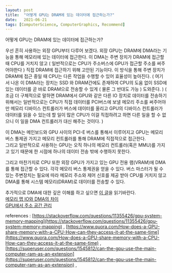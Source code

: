 ```yaml
---
layout: post
title:  "어떻게 GPU는 DRAM에 있는 데이터에 접근하는가?"
date:   2021-06-21
tags: [ComputerScience, ComputerGraphics, Recommend]
---
```


어떻게 GPU는 DRAM에 있는 데이터에 접근하는가?  

우선 흔히 사용하는 외장 GPU부터 다루어 보겠다. 외장 GPU는 DRAM에 DMA라는 기능을 통해 메모리에 있는 데이터에 접근한다. 이 DMA는 주변 장치가 DRAM에 접근할 때 CPU를 거치지 않고 ( 일반적으로는 CPU가 주소버스에 GPU가 접근할 주소를 써주어야한다 ) 직접 DRAM에 접근하기 위해 고안된 기능이다. 이 방식을 통해 주변 장치가 DRAM에 접근 중일 때 CPU는 다른 작업을 수행할 수 있어 효율성이 높아진다. ( 여기서 나온 이 DMA라는 장치는 SSD 와 DRAM간에도 존재하여 CPU의 도움 없이 SSD에 있는 데이터를 곧 바로 DRAM으로 전송할 수 있게 ( 물론 그 반대도 가능 ) 도와준다. ) ( 조금 더 구체적으로 말하면 DRAM에서 GPU와 같은 다른 IO 장치로 데이터를 전송하기 위해서는 일반적으로는 CPU가 직접 데이터를 PCI버스에 보낼 메모리 주소를 써주어야만 메모리 디바이스 컨트롤러가 버스에 데이터를 올리고 GPU의 디바이스 컨트롤러가 데이터를 읽을 수 있는데 할 일이 많은 CPU가 이걸 직접하려고 하면 다른 일을 할 수 없으니 이 일을 DMA 컨트롤러가 대신 해주는 것이다. )                                    

이 DMA는 메인보드와 GPU 사이의 PCI-E 버스를 통해서 이루어지고 GPU는 메모리 버스 통제권 가지고 메모리 컨트롤러를 통해 DRAM에 직접적으로 접근한다.       
그리고 일반적으로 사용하는 GPU는 오직 하나의 메모리 컨트롤러(혹은 MMU)를 가지고 있기 때문에 한 시점에 하나의 데이터 전송 밖에 수행하지 못한다.        

그리고 마찬가지로 CPU 또한 외장 GPU가 가지고 있는 GPU 전용 램(VRAM)에 DMA를 통해 접근할 수 있다.
각각 메모리 버스 통제권을 얻을 수 있다. 버스 마스터가 될 수 있는 주변장치는 필요에 따라 메모리 주소와 제어 신호를 제공 받아 CPU를 거치지 않고 DMA를 통해 시스템 메모리(DRAM)로 데이터를 전송할 수 있다.                   

추가적으로 DMA에 대한 깊은 이해를 하고 싶으면 [이 글](https://sungjjinkang.github.io/IO_System)을 읽기바란다.            
[메모리 맵 IO와 DMA의 차이](https://stackoverflow.com/questions/3851677/what-is-the-difference-between-dma-and-memory-mapped-io)        
[GPU에서 주소 공간 관리](https://nemoux00.wordpress.com/2014/09/09/wayland-gpu-%EB%8F%99%EC%9E%91-%EC%9B%90%EB%A6%AC-%EB%A9%94%EB%AA%A8%EB%A6%AC-%EC%A3%BC%EC%86%8C-%EA%B3%B5%EA%B0%84-%EA%B4%80%EB%A6%AC/)


references : [https://stackoverflow.com/questions/11355426/gpu-system-memory-mapping](https://stackoverflow.com/questions/11355426/gpu-system-memory-mapping)  ,  [https://www.quora.com/How-does-a-GPU-share-memory-with-a-CPU-How-can-they-access-it-at-the-same-time](https://www.quora.com/How-does-a-GPU-share-memory-with-a-CPU-How-can-they-access-it-at-the-same-time)  ,  [https://superuser.com/questions/1545812/can-the-gpu-use-the-main-computer-ram-as-an-extension](https://superuser.com/questions/1545812/can-the-gpu-use-the-main-computer-ram-as-an-extension)  ,  
